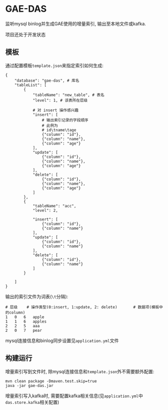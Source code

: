 # GAE-DAS
监听mysql binlog并生成GAE使用的增量索引, 输出至本地文件或kafka.

项目还处于开发状态

## 模板
通过配置模板`template.json`来指定索引如何生成:
```
{
    "database": "gae-das", # 库名
    "tableList": [
        {
            "tableName": "new_table", # 表名
            "level": 1, # 该表所在层级

			# 对 insert 操作感兴趣
            "insert": [
            	# 输出索引记录的字段顺序
            	# 此例为
            	# id\tname\tage
                {"column": "id"},
                {"column": "name"},
                {"column": "age"}
            ],
            "update": [
                {"column": "id"},
                {"column": "name"},
                {"column": "age"}
            ],
            "delete": [
                {"column": "id"},
                {"column": "name"},
                {"column": "age"}
            ]
        },
        {
            "tableName": "acc",
            "level": 2,

            "insert": [
                {"column": "id"},
                {"column": "name"}
            ],
            "update": [
                {"column": "id"},
                {"column": "name"}
            ],
            "delete": [
                {"column": "id"},
                {"column": "name"}
            ]
        }

    ]
}
```
输出的索引文件为词表(`\t`分隔):
```
# 层级	# 操作类型(0:insert, 1:update, 2: delete)		# 数据项(模板中的column)
1	0	6	apple
1	1	6	apples
2	2	5	aaa
2	0	7	pear
```
mysql连接信息和binlog同步设置见`application.yml`文件

## 构建运行
增量索引写到文件时, 除mysql连接信息和`template.json`外不需要额外配置:
```
mvn clean package -Dmaven.test.skip=true
java -jar gae-das.jar
```
增量索引写入kafka时, 需要配置kafka相关信息(见`application.yml`中`das.store.kafka`相关配置)

